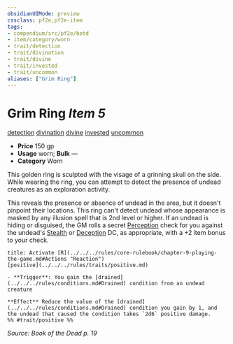 ```yaml
---
obsidianUIMode: preview
cssclass: pf2e,pf2e-item
tags:
- compendium/src/pf2e/botd
- item/category/worn
- trait/detection
- trait/divination
- trait/divine
- trait/invested
- trait/uncommon
aliases: ["Grim Ring"]
---
```

# Grim Ring *Item 5*  
[detection](../../../Rules/traits/detection.md)  [divination](../../../Rules/traits/divination.md)  [divine](../../../Rules/traits/divine.md)  [invested](../../../Rules/traits/invested.md)  [uncommon](../../../Rules/traits/uncommon.md)  

- **Price** 150 gp
- **Usage** worn; **Bulk** —
- **Category** Worn

This golden ring is sculpted with the visage of a grinning skull on the side. While wearing the ring, you can attempt to detect the presence of undead creatures as an exploration activity.

This reveals the presence or absence of undead in the area, but it doesn't pinpoint their locations. This ring can't detect undead whose appearance is masked by any illusion spell that is 2nd level or higher. If an undead is hiding or disguised, the GM rolls a secret [Perception](../../skills.md#Perception) check for you against the undead's [Stealth](../../skills.md#Stealth) or [Deception](../../skills.md#Deception) DC, as appropriate, with a +2 item bonus to your check.

```ad-embed-ability
title: Activate [R](../../../rules/core-rulebook/chapter-9-playing-the-game.md#Actions "Reaction")
[positive](../../../rules/traits/positive.md)  

- **Trigger**: You gain the [drained](../../../rules/conditions.md#Drained) condition from an undead creature

**Effect** Reduce the value of the [drained](../../../rules/conditions.md#Drained) condition you gain by 1, and the undead that caused the condition takes `2d6` positive damage.  
%% #trait/positive %%
```

*Source: Book of the Dead p. 19*
